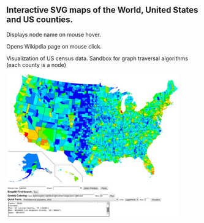 ## Interactive SVG maps of the World, United States and US counties. 

Displays node name on mouse hover. 

Opens Wikipdia page on mouse click. 

Visualization of US census data. Sandbox for graph traversal algorithms (each county is a node)

![Screenshot](thumbnail.png?raw=true "Screenshot")

